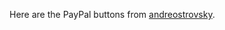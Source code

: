 Here are the PayPal buttons from [andreostrovsky](https://github.com/andreostrovsky/donate-with-paypal/tree/master).
